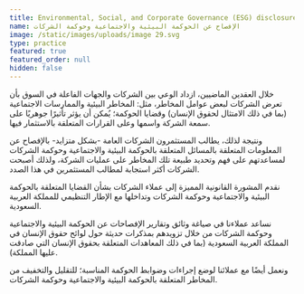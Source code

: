 ```yaml
---
title: Environmental, Social, and Corporate Governance (ESG) disclosures
name: الإفصاح عن الحوكمة البيئية والاجتماعية وحوكمة الشركات
image: /static/images/uploads/image 29.svg
type: practice
featured: true
featured_order: null
hidden: false
---
```

خلال العقدين الماضيين، ازداد الوعي بين الشركات والجهات الفاعلة في السوق بأن تعرض الشركات لبعض عوامل المخاطر، مثل: المخاطر البيئية والممارسات الاجتماعية (بما في ذلك الامتثال لحقوق الإنسان) وقضايا الحوكمة؛ يُمكن أن يؤثر تأثيرًا جوهريًا على سمعة الشركة واسمها وعلى القرارات المتعلقة بالاستثمار فيها.

ونتيجة لذلك، يطالب المستثمرون الشركات العامة -بشكل متزايد- بالإفصاح عن المعلومات المتعلقة بالمسائل المتعلقة بالحوكمة البيئية والاجتماعية وحوكمة الشركات لمساعدتهم على فهم وتحديد طبيعة تلك المخاطر على عمليات الشركة، ولذلك أصبحت الشركات أكثر استجابة لمطالب المستثمرين في هذا الصدد.

نقدم المشورة القانونية المميزة إلى عملاء الشركات بشأن القضايا المتعلقة بالحوكمة البيئية والاجتماعية وحوكمة الشركات وتداخلها مع الإطار التنظيمي للمملكة العربية السعودية.

نساعد عملاءنا في صياغة وثائق وتقارير الإفصاحات عن الحوكمة البيئية والاجتماعية وحوكمة الشركات من خلال تزويدهم بمذكرات حديثة حول لوائح حقوق الإنسان في المملكة العربية السعودية (بما في ذلك المعاهدات المتعلقة بحقوق الإنسان التي صادقت عليها المملكة).

ونعمل أيضًا مع عملائنا لوضع إجراءات وضوابط الحوكمة المناسبة؛ للتقليل والتخفيف من المخاطر المتعلقة بالحوكمة البيئية والاجتماعية وحوكمة الشركات.
